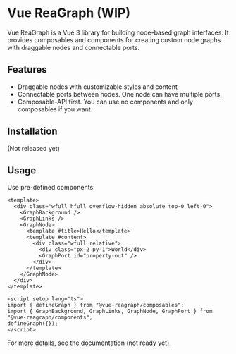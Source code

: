 # Vue ReaGraph (WIP)

Vue ReaGraph is a Vue 3 library for building node-based graph interfaces. It provides composables and components for creating custom node graphs with draggable nodes and connectable ports.

## Features

- Draggable nodes with customizable styles and content
- Connectable ports between nodes. One node can have multiple ports.
- Composable-API first. You can use no components and only composables if you want.

## Installation

(Not released yet)

## Usage

Use pre-defined components:

```vue
<template>
  <div class="wfull hfull overflow-hidden absolute top-0 left-0">
    <GraphBackground />
    <GraphLinks />
    <GraphNode>
      <template #title>Hello</template>
      <template #content>
        <div class="wfull relative">
          <div class="px-2 py-1">World</div>
          <GraphPort id="property-out" />
        </div>
      </template>
    </GraphNode>
  </div>
</template>

<script setup lang="ts">
import { defineGraph } from "@vue-reagraph/composables";
import { GraphBackground, GraphLinks, GraphNode, GraphPort } from "@vue-reagraph/components";
defineGraph({});
</script>
```

For more details, see the documentation (not ready yet).
